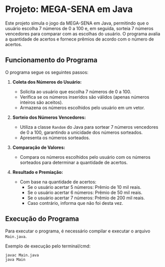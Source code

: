 # Projeto: MEGA-SENA em Java

Este projeto simula o jogo da MEGA-SENA em Java, permitindo que o usuário escolha 7 números de 0 a 100 e, em seguida, sorteia 7 números vencedores para comparar com as escolhas do usuário. O programa avalia a quantidade de acertos e fornece prêmios de acordo com o número de acertos.

## Funcionamento do Programa

O programa segue os seguintes passos:

1. **Coleta dos Números do Usuário:**
   - Solicita ao usuário que escolha 7 números de 0 a 100.
   - Verifica se os números inseridos são válidos (apenas números inteiros são aceitos).
   - Armazena os números escolhidos pelo usuário em um vetor.

2. **Sorteio dos Números Vencedores:**
   - Utiliza a classe `Random` do Java para sortear 7 números vencedores de 0 a 100, garantindo a unicidade dos números sorteados.
   - Apresenta os números sorteados.

3. **Comparação de Valores:**
   - Compara os números escolhidos pelo usuário com os números sorteados para determinar a quantidade de acertos.

4. **Resultado e Premiação:**
   - Com base na quantidade de acertos:
     - Se o usuário acertar 5 números: Prêmio de 10 mil reais.
     - Se o usuário acertar 6 números: Prêmio de 50 mil reais.
     - Se o usuário acertar 7 números: Prêmio de 200 mil reais.
     - Caso contrário, informa que não foi desta vez.

## Execução do Programa

Para executar o programa, é necessário compilar e executar o arquivo `Main.java`.

Exemplo de execução pelo terminal/cmd:

```bash
javac Main.java
java Main

